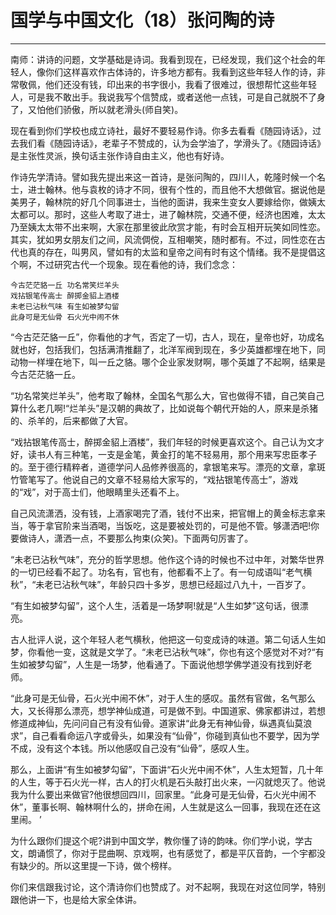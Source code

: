 # 国学与中国文化（18）张问陶的诗

------

南师：讲诗的问题，文学基础是诗词。我看到现在，已经发现，我们这个社会的年轻人，像你们这样喜欢作古体诗的，许多地方都有。我看到这些年轻人作的诗，非常敬佩，他们还没有钱，印出来的书字很小，我看了很难过，很想帮忙这些年轻人，可是我不敢出手。我说我写个信赞成，或者送他一点钱，可是自己就脱不了身了，又怕他们骄傲，所以就老滑头(师自笑)。

现在看到你们学校也成立诗社，最好不要轻易作诗。你多去看看《随园诗话》，过去我们看《随园诗话》，老辈子不赞成的，认为会学油了，学滑头了。《随园诗话》是主张性灵派，换句话主张作诗自由主义，他也有好诗。

作诗先学清诗。譬如我先提出来这一首诗，是张问陶的，四川人，乾隆时候一个名士，进士翰林。他与袁枚的诗才不同，很有个性的，而且他不大想做官。据说他是美男子，翰林院的好几个同事进士，当他的面讲，我来生变女人要嫁给你，做姨太太都可以。那时，这些人考取了进士，进了翰林院，交通不便，经济也困难，太太乃至姨太太带不出来啊，大家在那里彼此欣赏才能，有时会互相开玩笑如同性恋。其实，犹如男女朋友们之间，风流倜傥，互相嘲笑，随时都有。不过，同性恋在古代也真的存在，叫男风，譬如有的太监和皇帝之间有时有这个情绪。我不是提倡这个啊，不过研究古代一个现象。现在看他的诗，我们念念：

```
今古茫茫貉一丘 功名常笑烂羊头
戏拈银笔传高士 醉掷金貂上酒楼
未老已沾秋气味 有生如被梦勾留
此身可是无仙骨 石火光中闹不休
```

“今古茫茫貉一丘”，你看他的才气，否定了一切，古人，现在，皇帝也好，功成名就也好，包括我们，包括满清推翻了，北洋军阀到现在，多少英雄都埋在地下，同动物一样埋在地下，叫一丘之貉。哪个企业家发财啊，哪个英雄了不起啊，结果是今古茫茫貉一丘。

“功名常笑烂羊头”，他考取了翰林，全国名气那么大，官也做得不错，自己笑自己算什么老几啊!“烂羊头”是汉朝的典故了，比如说每个朝代开始的人，原来是杀猪的、杀羊的，后来都做了大官。

“戏拈银笔传高士，醉掷金貂上酒楼”，我们年轻的时候更喜欢这个。自己认为文才好，读书人有三种笔，一支是金笔，黄金打的笔不轻易用，那个用来写忠臣孝子的。至于德行精粹者，道德学问人品修养很高的，拿银笔来写。漂亮的文章，拿斑竹管笔写了。他说自己的文章不轻易给大家写的，“戏拈银笔传高士”，游戏的“戏”，对于高士们，他眼睛里头还看不上。

自己风流潇洒，没有钱，上酒家喝完了酒，钱付不出来，把官帽上的黄金标志拿来当，等于拿官阶来当酒喝，当饭吃，这是要被处罚的，可是他不管。够潇洒吧!你要做诗人，潇洒一点，不要那么拘束(众笑)。下面两句厉害了。

“未老已沾秋气味”，充分的哲学思想。他作这个诗的时候也不过中年，对繁华世界的一切已经看不起了。功名有，官也有，他都看不上了。有一句成语叫“老气横秋”，“未老已沾秋气味”，年龄只四十多岁，思想已经超过八九十，一百岁了。

“有生如被梦勾留”，这个人生，活着是一场梦啊!就是“人生如梦”这句话，很漂亮。

古人批评人说，这个年轻人老气横秋，他把这一句变成诗的味道。第二句话人生如梦，你看他一变，这就是文学了。“未老已沾秋气味”，你也有这个感觉对不对?“有生如被梦勾留”，人生是一场梦，他看通了。下面说他想学佛学道没有找到好老师。

“此身可是无仙骨，石火光中闹不休”，对于人生的感叹。虽然有官做，名气那么大，又长得那么漂亮，想学神仙成道，可是做不到。中国道家、佛家都讲过，若想修道成神仙，先问问自己有没有仙骨。道家讲“此身无有神仙骨，纵遇真仙莫浪求”，自己看看命运八字或骨头，如果没有“仙骨”，你碰到真仙也不要学，因为学不成，没有这个本钱。所以他感叹自己没有“仙骨”，感叹人生。

那么，上面讲“有生如被梦勾留”，下面讲“石火光中闹不休”，人生太短暂，几十年的人生，等于石火光一样，古人的打火机是石头敲打出火来，一闪就熄灭了。他说我为什么要出来做官?他很想回四川，回家里。“此身可是无仙骨，石火光中闹不休”，董事长啊、翰林啊什么的，拼命在闹，人生就是这么一回事，我现在还在这里闹。 ’

为什么跟你们提这个呢?讲到中国文学，教你懂了诗的韵味。你们学小说，学古文，朗诵惯了，你对于昆曲啊、京戏啊，也有感觉了，都是平仄音韵，一个宇都没有缺少的。所以这里提一下诗，做个榜样。

你们来信跟我讨论，这个清诗你们也赞成了。对不起啊，我现在对这位同学，特别跟他讲一下，也是给大家全体讲。

